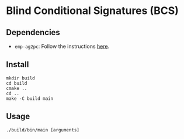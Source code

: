# Blind Conditional Signatures (BCS)

## Dependencies
- `emp-ag2pc`: Follow the instructions [here](https://github.com/emp-toolkit/emp-ag2pc).

## Install
```
mkdir build
cd build
cmake ..
cd ..
make -C build main
```

## Usage
```
./build/bin/main [arguments]
```